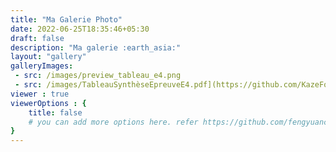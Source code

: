 ```yaml
---
title: "Ma Galerie Photo"
date: 2022-06-25T18:35:46+05:30
draft: false
description: "Ma galerie :earth_asia:"
layout: "gallery"
galleryImages:
 - src: /images/preview_tableau_e4.png
 - src: /images/TableauSynthèseEpreuveE4.pdf](https://github.com/KazeFoxy/hugo-profile/blob/main/static/images/TableauSynth%C3%A8seEpreuveE4.pdf.pdf)
viewer : true
viewerOptions : {
    title: false
    # you can add more options here. refer https://github.com/fengyuanchen/viewerjs?tab=readme-ov-file#options
}
---
```


